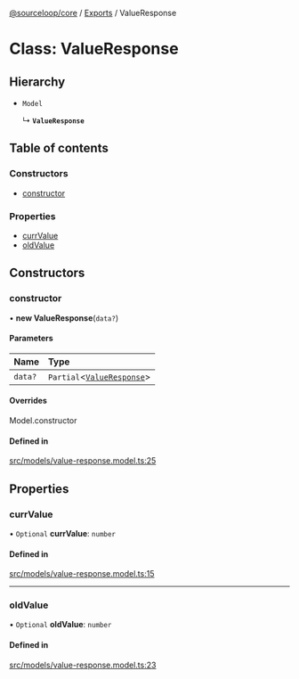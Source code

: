 [@sourceloop/core](../README.md) / [Exports](../modules.md) / ValueResponse

# Class: ValueResponse

## Hierarchy

- `Model`

  ↳ **`ValueResponse`**

## Table of contents

### Constructors

- [constructor](ValueResponse.md#constructor)

### Properties

- [currValue](ValueResponse.md#currvalue)
- [oldValue](ValueResponse.md#oldvalue)

## Constructors

### constructor

• **new ValueResponse**(`data?`)

#### Parameters

| Name | Type |
| :------ | :------ |
| `data?` | `Partial`<[`ValueResponse`](ValueResponse.md)\> |

#### Overrides

Model.constructor

#### Defined in

[src/models/value-response.model.ts:25](https://github.com/sourcefuse/loopback4-microservice-catalog/blob/a84fe677/packages/core/src/models/value-response.model.ts#L25)

## Properties

### currValue

• `Optional` **currValue**: `number`

#### Defined in

[src/models/value-response.model.ts:15](https://github.com/sourcefuse/loopback4-microservice-catalog/blob/a84fe677/packages/core/src/models/value-response.model.ts#L15)

___

### oldValue

• `Optional` **oldValue**: `number`

#### Defined in

[src/models/value-response.model.ts:23](https://github.com/sourcefuse/loopback4-microservice-catalog/blob/a84fe677/packages/core/src/models/value-response.model.ts#L23)
